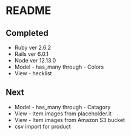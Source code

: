 # README

## Completed
* Ruby ver 2.6.2
* Rails ver 6.0.1
* Node ver 12.13.0
* Model - has_many through - Colors
* View - hecklist

## Next
* Model - has_many through - Catagory
* View - Item images from placeholder.it
* View - Item images from Amazon S3 bucket
* csv import for product

